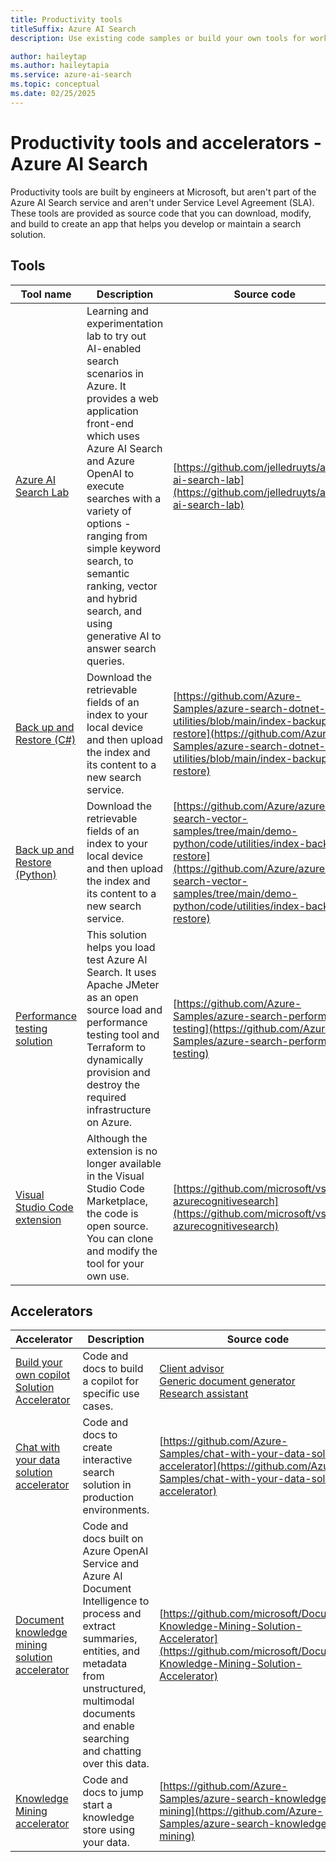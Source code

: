 ```yaml
---
title: Productivity tools
titleSuffix: Azure AI Search
description: Use existing code samples or build your own tools for working with a search index in Azure AI Search.

author: haileytap
ms.author: haileytapia
ms.service: azure-ai-search
ms.topic: conceptual
ms.date: 02/25/2025
---
```


# Productivity tools and accelerators - Azure AI Search

Productivity tools are built by engineers at Microsoft, but aren't part of the Azure AI Search service and aren't under Service Level Agreement (SLA). These tools are provided as source code that you can download, modify, and build to create an app that helps you develop or maintain a search solution.

## Tools

| Tool name | Description | Source code |
|-----------|------------ |-------------|
| [Azure AI Search Lab](https://github.com/jelledruyts/azure-ai-search-lab) | Learning and experimentation lab to try out AI-enabled search scenarios in Azure. It provides a web application front-end which uses Azure AI Search and Azure OpenAI to execute searches with a variety of options - ranging from simple keyword search, to semantic ranking, vector and hybrid search, and using generative AI to answer search queries. | [https://github.com/jelledruyts/azure-ai-search-lab](https://github.com/jelledruyts/azure-ai-search-lab)  |
| [Back up and Restore (C#)](https://github.com/Azure-Samples/azure-search-dotnet-utilities/blob/main/index-backup-restore) | Download the retrievable fields of an index to your local device and then upload the index and its content to a new search service. | [https://github.com/Azure-Samples/azure-search-dotnet-utilities/blob/main/index-backup-restore](https://github.com/Azure-Samples/azure-search-dotnet-utilities/blob/main/index-backup-restore) |
| [Back up and Restore (Python)](https://github.com/Azure/azure-search-vector-samples/tree/main/demo-python/code/utilities/index-backup-restore) | Download the retrievable fields of an index to your local device and then upload the index and its content to a new search service. | [https://github.com/Azure/azure-search-vector-samples/tree/main/demo-python/code/utilities/index-backup-restore](https://github.com/Azure/azure-search-vector-samples/tree/main/demo-python/code/utilities/index-backup-restore) |
| [Performance testing solution](https://github.com/Azure-Samples/azure-search-performance-testing/blob/main/README.md) | This solution helps you load test Azure AI Search. It uses Apache JMeter as an open source load and performance testing tool and Terraform to dynamically provision and destroy the required infrastructure on Azure. | [https://github.com/Azure-Samples/azure-search-performance-testing](https://github.com/Azure-Samples/azure-search-performance-testing) |
| [Visual Studio Code extension](https://github.com/microsoft/vscode-azurecognitivesearch) | Although the extension is no longer available in the Visual Studio Code Marketplace, the code is open source. You can clone and modify the tool for your own use. | [https://github.com/microsoft/vscode-azurecognitivesearch](https://github.com/microsoft/vscode-azurecognitivesearch) |

## Accelerators

| Accelerator | Description | Source code |
|-----------|------------ |-------------|
| [Build your own copilot Solution Accelerator](https://github.com/microsoft/Build-your-own-copilot-Solution-Accelerator) | Code and docs to build a copilot for specific use cases.| [Client advisor](https://github.com/microsoft/Build-your-own-copilot-Solution-Accelerator/blob/main/ClientAdvisor/README.md) <br>[Generic document generator](https://github.com/microsoft/Generic-Build-your-own-copilot-Solution-Accelerator) <br>[Research assistant](https://github.com/microsoft/Build-your-own-copilot-Solution-Accelerator/blob/main/ResearchAssistant/README.md) |
| [Chat with your data solution accelerator](https://github.com/Azure-Samples/chat-with-your-data-solution-accelerator/blob/main/README.md) |  Code and docs to create interactive search solution in production environments.  | [https://github.com/Azure-Samples/chat-with-your-data-solution-accelerator](https://github.com/Azure-Samples/chat-with-your-data-solution-accelerator) |
| [Document knowledge mining solution accelerator](https://github.com/microsoft/Document-Knowledge-Mining-Solution-Accelerator/blob/main/README.md) |  Code and docs built on Azure OpenAI Service and Azure AI Document Intelligence to process and extract summaries, entities, and metadata from unstructured, multimodal documents and enable searching and chatting over this data.  | [https://github.com/microsoft/Document-Knowledge-Mining-Solution-Accelerator](https://github.com/microsoft/Document-Knowledge-Mining-Solution-Accelerator) |
| [Knowledge Mining accelerator](https://github.com/Azure-Samples/azure-search-knowledge-mining/blob/main/README.md) | Code and docs to jump start a knowledge store using your data. | [https://github.com/Azure-Samples/azure-search-knowledge-mining](https://github.com/Azure-Samples/azure-search-knowledge-mining) |
